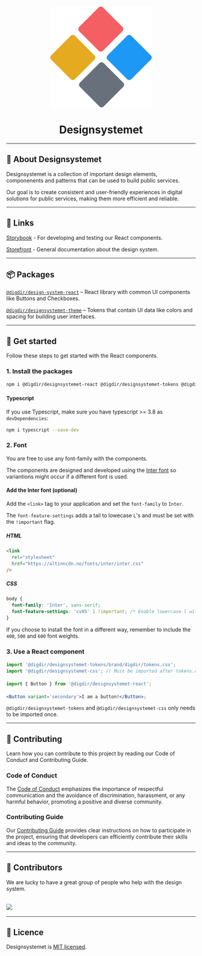 <br>
<div align="center">
    <img alt="Designsystemet logo" src="assets/img/logo.svg">
</div>

<h1 align="center">
    Designsystemet
</h1>

<div align="center">

---

</div>

## 📖 About Designsystemet

Designsystemet is a collection of important design elements, componenents and patterns that can be used to build public services.

Our goal is to create consistent and user-friendly experiences in digital solutions for public services, making them more efficient and reliable.

---

## 🔗 Links

[Storybook](https://storybook.designsystemet.no/) - For developing and testing our React components.

[Storefront](https://designsystemet.no/) - General documentation about the design system.

---

## 📦 Packages

[`@digdir/design-system-react`](https://www.npmjs.com/package/@digdir/design-system-react) – React library with common UI components like Buttons and Checkboxes.

[`@digdir/designsystemet-theme`](https://www.npmjs.com/package/@digdir/designsystemet-theme) – Tokens that contain UI data like colors and spacing for building user interfaces.

---

## 🚀 Get started

Follow these steps to get started with the React components.

### 1. Install the packages

```sh
npm i @digdir/designsystemet-react @digdir/designsystemet-tokens @digdir/designsystemet-css
```

#### Typescript

If you use Typescript, make sure you have typescript >= 3.8 as `devDependencies`:

```sh
npm i typescript --save-dev
```

### 2. Font

You are free to use any font-family with the components.

The components are designed and developed using the [Inter font](https://github.com/rsms/inter) so variantions might occur if a different font is used.

#### Add the Inter font (optional)

Add the `<link>` tag to your application and set the `font-family` to `Inter`.

The `font-feature-settings` adds a tail to lowecase `L`'s and must be set with the `!important` flag.

##### HTML

```html
<link
  rel="stylesheet"
  href="https://altinncdn.no/fonts/inter/inter.css"
/>
```

##### CSS

```css
body {
  font-family: 'Inter', sans-serif;
  font-feature-settings: 'cv05' 1 !important; /* Enable lowercase l with tail */
}
```

If you choose to install the font in a different way, remember to include the `400`, `500` and `600` font weights.

### 3. Use a React component

```jsx
import '@digdir/designsystemet-tokens/brand/digdir/tokens.css';
import '@digdir/designsystemet-css'; // Must be imported after tokens.css

import { Button } from '@digdir/designsystemet-react';

<Button variant='secondary'>I am a button!</Button>;
```

`@digdir/designsystemet-tokens` and `@digdir/designsystemet-css` only needs to be imported once.

---

## 🫶 Contributing

Learn how you can contribute to this project by reading our Code of Conduct and Contributing Guide.

### Code of Conduct

The [Code of Conduct](./CODE_OF_CONDUCT.md) emphasizes the importance of respectful communication and the avoidance of discrimination, harassment, or any harmful behavior, promoting a positive and diverse community.

### Contributing Guide

Our [Contributing Guide](./CONTRIBUTING.md) provides clear instructions on how to participate in the project, ensuring that developers can efficiently contribute their skills and ideas to the community.

---

## 💪 Contributors

We are lucky to have a great group of people who help with the design system.

<a style="margin-top: 32px; display: block;" href="https://github.com/digdir/designsystemet/graphs/contributors">
  <img src="https://contrib.rocks/image?repo=digdir/designsystem" />
</a>

---

## 📃 Licence

Designsystemet is [MIT licensed](./LICENSE).
